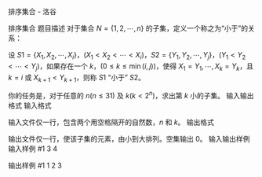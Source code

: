 



排序集合 - 洛谷














排序集合
题目描述
对于集合 $N=\{1,2,\cdots,n\}$ 的子集，定义一个称之为“小于”的关系：

设 $S1=\{X_1,X_2,\cdots,X_i\}$，$(X_1<X_2<\cdots<X_i)$，$S2=\{Y_1,Y_2,\cdots,Y_j\}$，$(Y_1<Y_2<\cdots<Y_j)$，如果存在一个 $k$，$(0\leq k\leq\min(i,j))$，使得 $X_1=Y_1,\cdots,X_k=Y_k$，且 $k=i$ 或 $X_{k+1}<Y_{k+1}$，则称 $S1$ “小于” $S2$。

你的任务是，对于任意的 $n(n\leq31)$ 及 $k(k<2^n)$，求出第 $k$ 小的子集。
输入输出格式
输入格式

输入文件仅一行，包含两个用空格隔开的自然数，$n$ 和 $k$。
输出格式

输出文件仅一行，使该子集的元素，由小到大排列。空集输出 $0$。
输入输出样例
输入样例 #1
3 4

输出样例 #1
1 2 3







